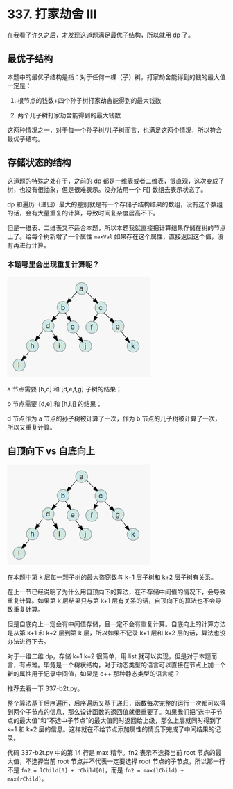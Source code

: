 #  337. 打家劫舍 III
在我看了许久之后，才发现这道题满足最优子结构，所以就用 dp 了。

## 最优子结构
本题中的最优子结构是指：对于任何一棵（子）树，打家劫舍能得到的钱的最大值一定是：

1. 根节点的钱数+四个孙子树打家劫舍能得到的最大钱数

2. 两个儿子树打家劫舍能得到的最大钱数

这两种情况之一，对于每一个孙子树/儿子树而言，也满足这两个情况，所以符合最优子结构。

## 存储状态的结构
这道题的特殊之处在于，之前的 dp 都是一维表或者二维表，很直观，这次变成了树，也没有很抽象，但是很难表示。没办法用一个 F[] 数组去表示状态了。

dp 和遍历（递归）最大的差别就是有一个存储子结构结果的数组，没有这个数组的话，会有大量重复的计算，导致时间复杂度居高不下。

但是一维表、二维表又不适合本题，所以本题我就直接把计算结果存储在树的节点上了。给每个树新增了一个属性 `maxVal` 如果存在这个属性，直接返回这个值，没有再进行计算。

### 本题哪里会出现重复计算呢？
![](1.png)

a 节点需要 [b,c] 和 [d,e,f,g] 子树的结果；

b 节点需要 [d,e] 和 [h,i,j] 的结果；

d 节点作为 a 节点的孙子树被计算了一次，作为 b 节点的儿子树被计算了一次，所以又重复计算。

## 自顶向下 vs 自底向上
![](1.png)

在本题中第 k 层每一颗子树的最大盗窃数与 k+1 层子树和 k+2 层子树有关系。

在上一节已经说明了为什么用自顶向下的算法，在不存储中间值的情况下，会导致重复计算。如果第 k 层结果只与第 k+1 层有关系的话，自顶向下的算法也不会导致重复计算。

但是自底向上一定会有中间值存储，且一定不会有重复计算。自底向上的计算方法是从第 k+1 和 k+2 层到第 k 层，所以如果不记录 k+1 层和 k+2 层的话，算法也没办法进行下去。

对于一维二维 dp，存储 k+1 k+2 很简单，用 list 就可以实现，但是对于本题而言，有点难。毕竟是一个树状结构，对于动态类型的语言可以直接在节点上加一个新的属性用于记录中间值，如果是 c++ 那种静态类型的语言呢？

推荐去看一下 337-b2t.py。

整个算法基于后序遍历，后序遍历又基于递归，函数每次完整的运行一次都可以得到两个子节点的信息，那么设计函数的返回值就很重要了。如果我们把“选中子节点的最大值”和“不选中子节点”的最大值同时返回给上级，那么上层就同时得到了 k+1 和 k+2 层的信息。这样就在不给节点添加属性的情况下完成了中间结果的记录。

代码 337-b2t.py 中的第 14 行是 max 精华。fn2 表示不选择当前 root 节点的最大值，不选择当前 root 节点并不代表一定要选择 root 节点的子节点，所以那一行不是 `fn2 = lChild[0] + rChild[0]`，而是 `fn2 = max(lChild) + max(rChild)`。

